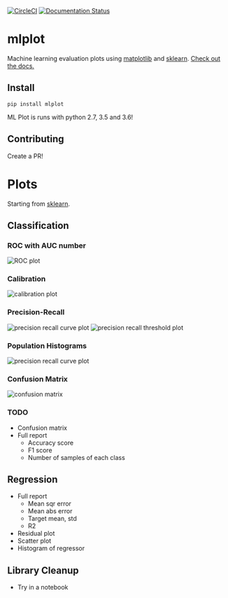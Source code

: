[![CircleCI](https://circleci.com/gh/sbarton272/mlplot.svg?style=svg)](https://circleci.com/gh/sbarton272/mlplot)
[![Documentation Status](https://readthedocs.org/projects/mlplot/badge/?version=latest)](https://mlplot.readthedocs.io/en/latest/?badge=latest)

# mlplot

Machine learning evaluation plots using [matplotlib](https://matplotlib.org/) and [sklearn](http://scikit-learn.org/). [Check out the docs.](https://mlplot.readthedocs.io/)

## Install

```
pip install mlplot
```

ML Plot is runs with python 2.7, 3.5 and 3.6!

## Contributing

Create a PR!

# Plots

Starting from [sklearn](http://scikit-learn.org/stable/modules/model_evaluation.html).

## Classification

### ROC with AUC number
![ROC plot](https://raw.githubusercontent.com/sbarton272/mlplot/master/tests/output/test_roc.png)

### Calibration
![calibration plot](https://raw.githubusercontent.com/sbarton272/mlplot/master/tests/output/test_calibration.png)

### Precision-Recall
![precision recall curve plot](https://raw.githubusercontent.com/sbarton272/mlplot/master/tests/output/test_precision_recall.png)
![precision recall threshold plot](https://raw.githubusercontent.com/sbarton272/mlplot/master/tests/output/test_precision_recall_threshold.png)

### Population Histograms
![precision recall curve plot](https://raw.githubusercontent.com/sbarton272/mlplot/master/tests/output/test_population_histogram.png)

### Confusion Matrix
![confusion matrix](https://raw.githubusercontent.com/sbarton272/mlplot/master/tests/output/test_confusion_matrix.png)

### TODO
- Confusion matrix
- Full report
  - Accuracy score
  - F1 score
  - Number of samples of each class

## Regression

- Full report
  - Mean sqr error
  - Mean abs error
  - Target mean, std
  - R2
- Residual plot
- Scatter plot
- Histogram of regressor

## Library Cleanup

- Try in a notebook

